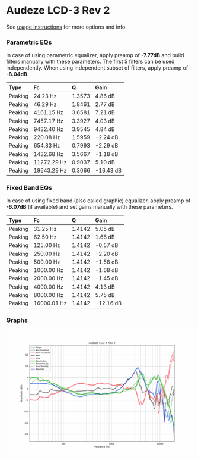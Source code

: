 # Audeze LCD-3 Rev 2
See [usage instructions](https://github.com/jaakkopasanen/AutoEq#usage) for more options and info.

### Parametric EQs
In case of using parametric equalizer, apply preamp of **-7.77dB** and build filters manually
with these parameters. The first 5 filters can be used independently.
When using independent subset of filters, apply preamp of **-8.04dB**.

| Type    | Fc          |      Q | Gain      |
|:--------|:------------|:-------|:----------|
| Peaking | 24.23 Hz    | 1.3573 | 4.86 dB   |
| Peaking | 46.29 Hz    | 1.8461 | 2.77 dB   |
| Peaking | 4161.15 Hz  | 3.6581 | 7.21 dB   |
| Peaking | 7457.17 Hz  | 3.3927 | 4.03 dB   |
| Peaking | 9432.40 Hz  | 3.9545 | 4.84 dB   |
| Peaking | 220.08 Hz   | 1.5959 | -2.24 dB  |
| Peaking | 654.83 Hz   | 0.7993 | -2.29 dB  |
| Peaking | 1432.68 Hz  | 3.5667 | -1.18 dB  |
| Peaking | 11272.29 Hz | 0.9037 | 5.10 dB   |
| Peaking | 19643.29 Hz | 0.3066 | -16.43 dB |

### Fixed Band EQs
In case of using fixed band (also called graphic) equalizer, apply preamp of **-6.07dB**
(if available) and set gains manually with these parameters.

| Type    | Fc          |      Q | Gain      |
|:--------|:------------|:-------|:----------|
| Peaking | 31.25 Hz    | 1.4142 | 5.05 dB   |
| Peaking | 62.50 Hz    | 1.4142 | 1.66 dB   |
| Peaking | 125.00 Hz   | 1.4142 | -0.57 dB  |
| Peaking | 250.00 Hz   | 1.4142 | -2.20 dB  |
| Peaking | 500.00 Hz   | 1.4142 | -1.58 dB  |
| Peaking | 1000.00 Hz  | 1.4142 | -1.68 dB  |
| Peaking | 2000.00 Hz  | 1.4142 | -1.45 dB  |
| Peaking | 4000.00 Hz  | 1.4142 | 4.13 dB   |
| Peaking | 8000.00 Hz  | 1.4142 | 5.75 dB   |
| Peaking | 16000.01 Hz | 1.4142 | -12.16 dB |

### Graphs
![](./Audeze%20LCD-3%20Rev%202.png)